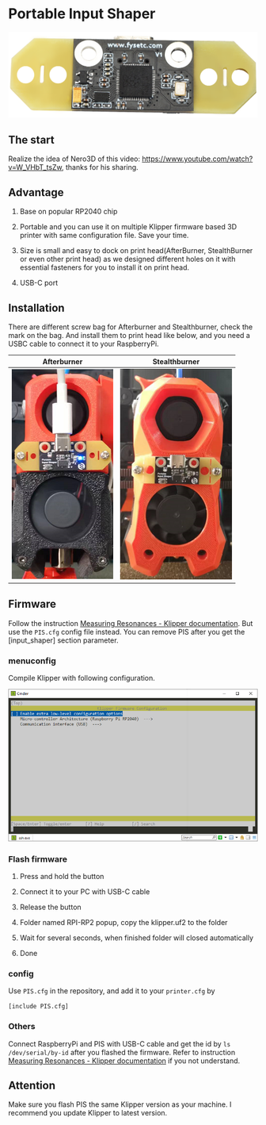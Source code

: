 # Portable Input Shaper

![](PIS.png)

## The start

Realize the idea of Nero3D of this video: https://www.youtube.com/watch?v=W_VHbT_tsZw, thanks for his sharing.

## Advantage

1. Base on popular RP2040 chip

2. Portable and you can use it on multiple Klipper firmware based 3D printer with same configuration file. Save your time.

3. Size is small and easy to dock on print head(AfterBurner, StealthBurner or even other print head) as we designed different holes on it with essential fasteners for you to install it on print head. 

4. USB-C port

## Installation

There are different screw bag for Afterburner and Stealthburner, check the mark on the bag. And install them to print head like below, and you need a USBC cable to connect it to your RaspberryPi.

| Afterburner          | Stealthburner                                             |
| -------------------- | --------------------------------------------------------- |
| ![](Afterburner.png) | <img src="Stealthburner.png" title="" alt="" width="226"> |

## Firmware

Follow the instruction [Measuring Resonances - Klipper documentation](https://www.klipper3d.org/Measuring_Resonances.html). But use the `PIS.cfg` config file instead. You can remove PIS after you get the [input_shaper] section parameter.

### menuconfig

Compile Klipper with following configuration.

![](menuconfig.png) 

### Flash firmware

1. Press and hold the button

2. Connect it to your PC with USB-C cable

3. Release the button

4. Folder named RPI-RP2 popup, copy the klipper.uf2 to the folder

5. Wait for several seconds, when finished folder will closed automatically

6. Done

### config

Use `PIS.cfg` in the repository, and add it to your `printer.cfg` by

```
[include PIS.cfg]
```

### Others

Connect RaspberryPi and PIS with USB-C cable and get the id by `ls /dev/serial/by-id` after you flashed the firmware. Refer to instruction [Measuring Resonances - Klipper documentation](https://www.klipper3d.org/Measuring_Resonances.html) if you not understand.

## Attention

Make sure you flash PIS the same Klipper version as your machine. I recommend you update Klipper to latest version. 

